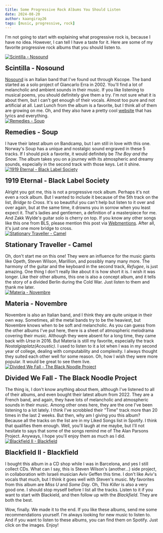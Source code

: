 ```yaml
---
title: Some Progressive Rock Albums You Should Listen
date: 2024-08-20
author: kaangiray26
tags: [music, progressive, rock]
---
```


I'm not going to start with explaining what progressive rock is, because I have no idea. However, I can tell I have a taste for it. Here are some of my favorite progressive rock albums that you should listen to.

<div class="album">
    <a href="https://open.spotify.com/album/2CVxIFXuP5jIQskzzi1f1v">
        <img src="https://i.scdn.co/image/ab67616d0000b2734879f4fcb1371a4362ea819a" alt="Scintilla - Nosound">
    </a>
    <div>
        <h2>Scintilla - Nosound</h2>
        <p>
            <a href="https://kscopemusic.com/artists/nosound/">Nosound</a> is an Italian band that I've found out through Kscope. The band started as a solo project of Giancarlo Erra in 2002. You'll find a lot of melancholic and ambient sounds in their music. If you like listening to musical poems, you should definitely give them a try. I'm not sure what it is about them, but I can't get enough of their vocals. Almost too pure and not artificial at all. Last Lunch from the album is a favorite, but I think all of them are growing on me. Oh, and they also have a pretty cool <a href="https://nosound.band/album/scintilla/">website</a> that has lyrics and everything.
        </p>
    </div>
</div>

<div class="album">
    <a href="https://open.spotify.com/album/43OlJmyXEpM7xIWXxWOheX">
        <img src="https://i.scdn.co/image/ab67616d0000b2730209c5ec5eeee72c58023df6" alt="Remedies - Soup">
    </a>
    <div>
        <h2>Remedies - Soup</h2>
        <p>
            I have their latest album on Bandcamp, but I am still in love with this one. Norway's Soup has a unique and nostalgic sound engraved in these 5 tracks. If I should pick a favorite, it would definitely be <em>The Boy and the Snow</em>. The album takes you on a journey with its atmospheric and dreamy sounds, especially in the second track with those keys. Let it shine.
        </p>
    </div>
</div>

<div class="album">
    <a href="https://open.spotify.com/album/2KS7Ktzy44A0yKiqrZIJVW">
        <img src="https://i.scdn.co/image/ab67616d0000b273fea4a41a9afe29f52418d157" alt="1919 Eternal - Black Label Society">
    </a>
    <div>
        <h2>1919 Eternal - Black Label Society</h2>
        <p>
        Alright you got me, this is not a progressive rock album. Perhaps it's not even a rock album. But I wanted to include it because of the 5th track on the list, <em>Bridge to Cross</em>. It's so beautiful you can't help but listen to it over and over again, but at the same time, it drowns you in sorrow when you least expect it. That's ladies and gentlemen, a definition of a masterpiece for me. And Zakk Wylde's guitar solo is cherry on top. If you know any other songs like this one from BLS, please mention this post via <a href="https://www.buzl.uk/2024/08/22/webmentions.html">Webmentions</a>. After all, it's just one more bridge to cross.
        </p>
    </div>
</div>

<div class="album">
    <a href="https://open.spotify.com/album/7okonBIyWklRj3gJ8mS9I3">
        <img src="https://i.scdn.co/image/ab67616d0000b273af5c8f54bb6f9f49ea021bf9" alt="Stationary Traveller - Camel">
    </a>
    <div>
        <h2>Stationary Traveller - Camel</h2>
        <p>
        Oh, don't start me on this one! They were an influence for the music giants like Opeth, Steven Wilson, Marillion, and possibly many many more. The harmony of the guitar and the keyboard in the second track, <em>Refugee</em>, is just amazing. One thing I don't really like about it is how short it is. I wish it was longer. Like their other albums, this one is also a concept album, and it tells the story of a divided Berlin during the Cold War. Just listen to them and thank me later.
        </p>
    </div>
</div>

<div class="album">
    <a href="https://open.spotify.com/album/2Er3nYLN7F1jTrd2Oy9gJt">
        <img src="https://i.scdn.co/image/ab67616d0000b273d2029f3a0ad855dc0192fdc1" alt="Materia - Novembre">
    </a>
    <div>
        <h2>Materia - Novembre</h2>
        <p>
        Novembre is also an Italian band, and I think they are quite unique in their own way. Sometimes, all the metal bands try to be the heaviest, but Novembre knows when to be soft and melancholic. As you can guess from the other albums I've put here, there is a sheet of atmospheric melodrama covering their music. Although they were absent for a long time, they came back with <em>Ursa</em> in 2016. But Materia is still my favorite, especially the track <em>Nostalgiaplatz(Acoustic)</em>. I used to listen to it a lot when I was in my second year of college, dealing with computability and complexity. I always thought they suited each other well for some reason. Oh, how I wish they were more popular. It would be great to see them live.
        </p>
    </div>
</div>

<div class="album">
    <a href="https://open.spotify.com/album/5dxmZpy8ATuIBRMDkNXm2O">
        <img src="https://i.scdn.co/image/ab67616d0000b273bc095030658cf8343379a258" alt="Divided We Fall - The Black Noodle Project">
    </a>
    <div>
        <h2>Divided We Fall - The Black Noodle Project</h2>
        <p>
        The thing is, I don't know anything about them, although I've listened to all of their albums, and even bought their latest album from 2022. They are a French band, and again, they have lots of melancholic and atmospheric sounds in their music. Among other ones here, they are the one I've been listening to a lot lately. I think I've scrobbled their "Time" track more than 20 times in the last 2 weeks. But then, why am I giving you this album? Because all the tracks on the list are in my Liked Songs list in Spotify. I think that qualifies them enough. Well, you'll laugh at me maybe, but I'll not hesitate to says that some of the songs remind me of The Alan Parsons Project. Anyways, I hope you'll enjoy them as much as I did.
        </p>
    </div>
</div>

<div class="album">
    <a href="https://open.spotify.com/album/4v9BOaJvbvFobGuf3EQO0A">
        <img src="https://i.scdn.co/image/ab67616d0000b273c72f5478afc56c8bddf6c37d" alt="Blackfield II - Blackfield">
    </a>
    <div>
        <h2>Blackfield II - Blackfield</h2>
        <p>
        I bought this album in a CD shop while I was in Barcelona, and yes I still collect CDs. What can I say, this is Steven Wilson's (another...) side project, in collaboration with Israeli musician Aviv Geffen this time. I don't like Aviv's vocals that much, but I think it goes well with Steven's music. My favorites from this album are <em>Miss U</em> and <em>Some Day</em>. Oh, <em>This Killer</em> is also a very good one. I should stop myself before I list all the tracks. Listen to it if you want to start with Blackield, and then follow up with the <em>Blackfield</em>. They are both the best.
        </p>
    </div>
</div>

Wow, finally. We made it to the end. If you like these albums, send me some recommendations yourself. I'm always looking for new music to listen to. And if you want to listen to these albums, you can find them on Spotify. Just click on the images. Enjoy!

<style>
.album {
    display: grid;
    grid-template-columns: repeat(auto-fill, minmax(256px, 1fr));
    gap: 1rem;
}

.album div {
    display: flex;
    flex-direction: column;
    gap: 1rem;
}

.album div * {
    margin: 0;
}

.albums{
    display: grid;
    grid-template-columns: repeat(auto-fill, minmax(256px, 1fr));
    gap: 1rem;
    justify-content: center;
}

.album a:hover{
    opacity: 0.8;
    background-color: transparent;
}
</style>
